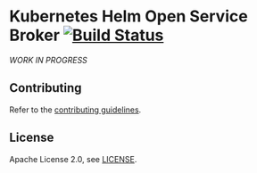 # Kubernetes Helm Open Service Broker [![Build Status](https://travis-ci.org/frodenas/helm-osb.png)](https://travis-ci.org/frodenas/helm-osb)

*WORK IN PROGRESS*

## Contributing

Refer to the [contributing guidelines][contributing].

## License

Apache License 2.0, see [LICENSE][license].

[contributing]: https://github.com/frodenas/helm-osb/blob/master/CONTRIBUTING.md
[license]: https://github.com/frodenas/helm-osb/blob/master/LICENSE
